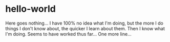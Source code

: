 # hello-world
Here goes nothing...
I have 100% no idea what I'm doing, but the more I do things I don't know about, the quicker I learn about them. Then I know what I'm doing. Seems to have worked thus far...
One more line...
